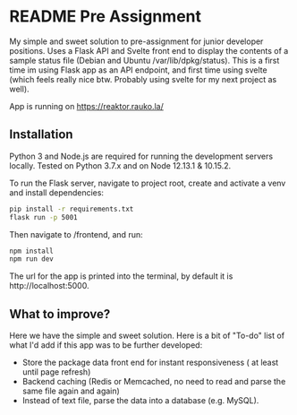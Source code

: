 # README Pre Assignment

My simple and sweet solution to pre-assignment for junior developer positions. Uses a Flask API and Svelte front end to display the contents of a sample status file (Debian and Ubuntu /var/lib/dpkg/status). This is a first time im using Flask app as an API endpoint, and first time using svelte (which feels really nice btw. Probably using svelte for my next project as well).

App is running on https://reaktor.rauko.la/


## Installation


Python 3 and Node.js are required for running the development servers locally. Tested on Python 3.7.x and on Node 12.13.1 & 10.15.2. 

To run the Flask server, navigate to project root, create and activate a venv and install dependencies:

```sh
pip install -r requirements.txt
flask run -p 5001
```

Then navigate to /frontend, and run:

```sh
npm install
npm run dev
```

The url for the app is printed into the terminal, by default it is  http://localhost:5000. 


## What to improve?

Here we have the simple and sweet solution. Here is a bit of "To-do" list of what I'd add if this app was to be further developed:

- Store the package data front end for instant responsiveness ( at least until page refresh)
- Backend caching (Redis or Memcached, no need to read and parse the same file again and again)
- Instead of text file, parse the data into a database (e.g. MySQL). 
